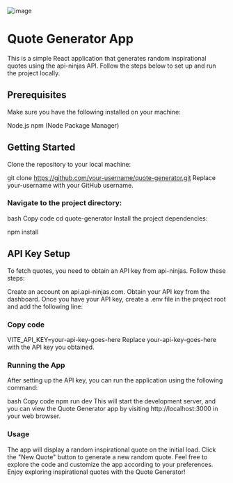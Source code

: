 ![image](https://github.com/lukasilverio94/quote-generator/assets/117397454/01fa7141-0423-4587-af11-7200669437db)

# Quote Generator App
This is a simple React application that generates random inspirational quotes using the api-ninjas API. Follow the steps below to set up and run the project locally.

## Prerequisites
Make sure you have the following installed on your machine:

Node.js
npm (Node Package Manager)

## Getting Started
Clone the repository to your local machine:

git clone https://github.com/your-username/quote-generator.git
Replace your-username with your GitHub username.

### Navigate to the project directory:

bash
Copy code
cd quote-generator
Install the project dependencies:

npm install

## API Key Setup
To fetch quotes, you need to obtain an API key from api-ninjas. Follow these steps:

Create an account on api.api-ninjas.com.
Obtain your API key from the dashboard.
Once you have your API key, create a .env file in the project root and add the following line:

### Copy code
VITE_API_KEY=your-api-key-goes-here
Replace your-api-key-goes-here with the API key you obtained.

### Running the App
After setting up the API key, you can run the application using the following command:

bash
Copy code
npm run dev
This will start the development server, and you can view the Quote Generator app by visiting http://localhost:3000 in your web browser.

### Usage
The app will display a random inspirational quote on the initial load.
Click the "New Quote" button to generate a new random quote.
Feel free to explore the code and customize the app according to your preferences. Enjoy exploring inspirational quotes with the Quote Generator!
